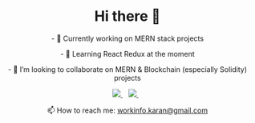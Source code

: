 <h1 align='center'>
  Hi there 👋
</h1>

<p align='center'>
- 🔭 Currently working on MERN stack projects
</p>
<p align='center'>
- 🌱 Learning React Redux at the moment
</p>
<p align='center'>
- 👯 I’m looking to collaborate on MERN & Blockchain (especially Solidity) projects
</p>

<p align='center'>
  
  <a href="https://www.linkedin.com/in/karansharma346/">
    <img src="https://img.shields.io/badge/linkedin-%230077B5.svg?&style=for-the-badge&logo=linkedin&logoColor=white" />
  </a>&nbsp;&nbsp;
  <a href="https://instagram.com/karan.sharma346">
    <img src="https://img.shields.io/badge/instagram-%23E4405F.svg?&style=for-the-badge&logo=instagram&logoColor=white" />        
  </a>&nbsp;&nbsp;
  
</p>

<p align='center'>
  📫 How to reach me: <a href='mailto:workinfo.karan@gmail.com'>workinfo.karan@gmail.com</a>
</p>


<!--
**JavaKaran/JavaKaran** is a ✨ _special_ ✨ repository because its `README.md` (this file) appears on your GitHub profile.

Here are some ideas to get you started:


- 👯 I’m looking to collaborate on ...
- 🤔 I’m looking for help with ...
- 💬 Ask me about ...

- 😄 Pronouns: ...
- ⚡ Fun fact: ...
-->
